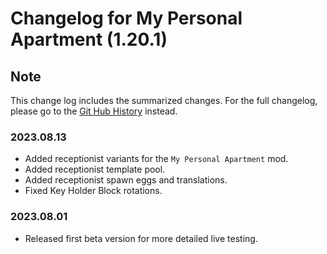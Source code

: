# Changelog for My Personal Apartment (1.20.1)

## Note

This change log includes the summarized changes.
For the full changelog, please go to the [Git Hub History][history] instead.

### 2023.08.13

- Added receptionist variants for the `My Personal Apartment` mod.
- Added receptionist template pool.
- Added receptionist spawn eggs and translations.
- Fixed Key Holder Block rotations.

### 2023.08.01

- Released first beta version for more detailed live testing.

[history]: https://github.com/MarkusBordihn/BOs-My-Personal-Apartment/commits/
